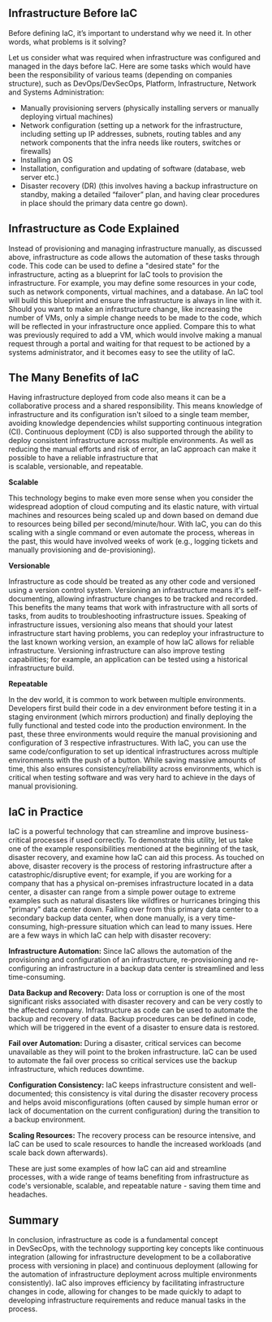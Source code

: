 ## ﻿Infrastructure Before IaC  

Before defining IaC, it’s important to understand why we need it. In other words, what problems is it solving?

Let us consider what was required when infrastructure was configured and managed in the days before IaC.
Here are some tasks which would have been the responsibility of various teams (depending on companies structure), such as DevOps/DevSecOps, Platform, Infrastructure, Network and Systems Administration:

- Manually provisioning servers (physically installing servers or manually deploying virtual machines)
- Network configuration (setting up a network for the infrastructure, including setting up IP addresses, subnets, routing tables and any network components that the infra needs like routers, switches or firewalls)
- Installing an OS
- Installation, configuration and updating of software (database, web server etc.)
- Disaster recovery (DR) (this involves having a backup infrastructure on standby, making a detailed “failover” plan, and having clear procedures in place should the primary data centre go down). 

## Infrastructure as Code Explained

﻿Instead of provisioning and managing infrastructure manually, as discussed above, infrastructure as code allows the automation of these tasks through code. This code can be used to define a "desired state" for the infrastructure, acting as a blueprint for IaC tools to provision the infrastructure. For example, you may define some resources in your code, such as network components, virtual machines, and a database. An IaC tool will build this blueprint and ensure the infrastructure is always in line with it. Should you want to make an infrastructure change, like increasing the number of VMs, only a simple change needs to be made to the code, which will be reflected in your infrastructure once applied. Compare this to what was previously required to add a VM, which would involve making a manual request through a portal and waiting for that request to be actioned by a systems administrator, and it becomes easy to see the utility of IaC.

## The Many Benefits of IaC

Having infrastructure deployed from code also means it can be a collaborative process and a shared responsibility. This means knowledge of infrastructure and its configuration isn't siloed to a single team member, avoiding knowledge dependencies whilst supporting continuous integration (CI). Continuous deployment (CD) is also supported through the ability to deploy consistent infrastructure across multiple environments. As well as reducing the manual efforts and risk of error, an IaC approach can make it possible to have a reliable infrastructure that is scalable, versionable, and repeatable.

**Scalable** 

This technology begins to make even more sense when you consider the widespread adoption of cloud computing and its elastic nature, with virtual machines and resources being scaled up and down based on demand due to resources being billed per second/minute/hour. With IaC, you can do this scaling with a single command or even automate the process, whereas in the past, this would have involved weeks of work (e.g., logging tickets and manually provisioning and de-provisioning).

**Versionable** 

Infrastructure as code should be treated as any other code and versioned using a version control system. Versioning an infrastructure means it's self-documenting, allowing infrastructure changes to be tracked and recorded. This benefits the many teams that work with infrastructure with all sorts of tasks, from audits to troubleshooting infrastructure issues. Speaking of infrastructure issues, versioning also means that should your latest infrastructure start having problems, you can redeploy your infrastructure to the last known working version, an example of how IaC allows for reliable infrastructure. Versioning infrastructure can also improve testing capabilities; for example, an application can be tested using a historical infrastructure build.

**Repeatable** 

In the dev world, it is common to work between multiple environments. Developers first build their code in a dev environment before testing it in a staging environment (which mirrors production) and finally deploying the fully functional and tested code into the production environment. In the past, these three environments would require the manual provisioning and configuration of 3 respective infrastructures. With IaC, you can use the same code/configuration to set up identical infrastructures across multiple environments with the push of a button. While saving massive amounts of time, this also ensures consistency/reliability across environments, which is critical when testing software and was very hard to achieve in the days of manual provisioning.

## IaC in Practice 

IaC is a powerful technology that can streamline and improve business-critical processes if used correctly.
To demonstrate this utility, let us take one of the example responsibilities mentioned at the beginning of the task, disaster recovery, and examine how IaC can aid this process. As touched on above, disaster recovery is the process of restoring infrastructure after a catastrophic/disruptive event; for example, if you are working for a company that has a physical on-premises infrastructure located in a data center, a disaster can range from a simple power outage to extreme examples such as natural disasters like wildfires or hurricanes bringing this "primary" data center down. Failing over from this primary data center to a secondary backup data center, when done manually, is a very time-consuming, high-pressure situation which can lead to many issues. Here are a few ways in which IaC can help with disaster recovery: 

**Infrastructure Automation:** Since IaC allows the automation of the provisioning and configuration of an infrastructure, re-provisioning and re-configuring an infrastructure in a backup data center is streamlined and less time-consuming.

**Data Backup and Recovery:** Data loss or corruption is one of the most significant risks associated with disaster recovery and can be very costly to the affected company. Infrastructure as code can be used to automate the backup and recovery of data. Backup procedures can be defined in code, which will be triggered in the event of a disaster to ensure data is restored.

**Fail over Automation:** During a disaster, critical services can become unavailable as they will point to the broken infrastructure. IaC can be used to automate the fail over process so critical services use the backup infrastructure, which reduces downtime.

**Configuration Consistency:** IaC keeps infrastructure consistent and well-documented; this consistency is vital during the disaster recovery process and helps avoid misconfigurations (often caused by simple human error or lack of documentation on the current configuration) during the transition to a backup environment.

**Scaling Resources:** The recovery process can be resource intensive, and IaC can be used to scale resources to handle the increased workloads (and scale back down afterwards). 

These are just some examples of how IaC can aid and streamline processes, with a wide range of teams benefiting from infrastructure as code's versionable, scalable, and repeatable nature - saving them time and headaches.

## Summary

In conclusion, infrastructure as code is a fundamental concept in DevSecOps, with the technology supporting key concepts like continuous integration (allowing for infrastructure development to be a collaborative process with versioning in place) and continuous deployment (allowing for the automation of infrastructure deployment across multiple environments consistently). IaC also improves efficiency by facilitating infrastructure changes in code, allowing for changes to be made quickly to adapt to developing infrastructure requirements and reduce manual tasks in the process.